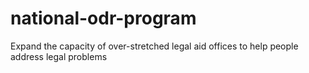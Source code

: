 # national-odr-program
Expand the capacity of over-stretched legal aid offices to help people address legal problems

